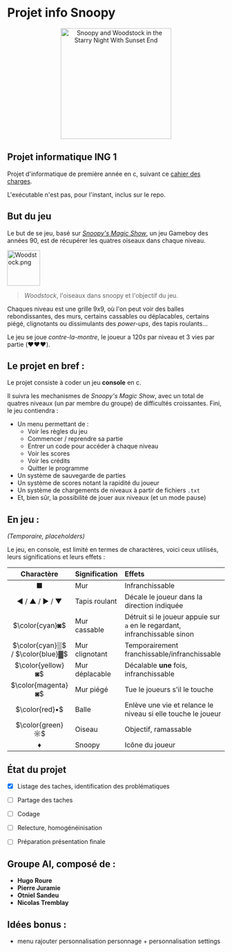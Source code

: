 # Projet info Snoopy

<p align="center">
  <a title="Wagner Paintings Gallery, CC BY-SA 4.0 &lt;https://creativecommons.org/licenses/by-sa/4.0&gt;, via Wikimedia Commons" href="https://commons.wikimedia.org/wiki/File:Snoopy_and_Woodstock_in_the_Starry_Night_With_Sunset_End.jpg"><img width="256" alt="Snoopy and Woodstock in the Starry Night With Sunset End" src="https://upload.wikimedia.org/wikipedia/commons/thumb/4/43/Snoopy_and_Woodstock_in_the_Starry_Night_With_Sunset_End.jpg/256px-Snoopy_and_Woodstock_in_the_Starry_Night_With_Sunset_End.jpg"></a>

</p>

## Projet informatique ING 1

Projet d'informatique de première année en c, suivant ce [cahier des charges](https://boostcamp.omneseducation.com/pluginfile.php/3806181/mod_resource/content/1/Projet-C-Snoopy-ING1-2023%20S1%20-%20Paris.pdf).

L'exécutable n'est pas, pour l'instant, inclus sur le repo.

## But du jeu

Le but de se jeu, basé sur [*Snoopy's Magic Show*](https://en.wikipedia.org/wiki/Snoopy's_Magic_Show), un jeu Gameboy des années 90, est de récupérer les quatres oiseaux dans chaque niveau.
<p>
  <a href="https://en.wikipedia.org/wiki/File:Woodstock.png#/media/File:Woodstock.png">
    <img title="Woodstock, Charle Schulz, United Feature Syndicate Inc, obtained from http://peanuts.wikia.com/wiki/File:Woodstock.png" src="https://upload.wikimedia.org/wikipedia/en/d/db/Woodstock.png" alt="Woodstock.png" height="82" width="76">
  </a>
</p>

> *Woodstock*, l'oiseaux dans snoopy et l'objectif du jeu.

Chaques niveau est une grille 9x9, où l'on peut voir des balles rebondissantes, des murs, certains cassables ou déplacables, certains piégé, clignotants ou dissimulants des *power-ups*, des tapis roulants...

Le jeu se joue *contre-la-montre*, le joueur a $120s$ par niveau et $3$ vies par partie (❤️❤️❤️).

## Le projet en bref :

Le projet consiste à coder un jeu **console** en c. 

Il suivra les mechanismes de *Snoopy's Magic Show*, avec un total de quatres niveaux (un par membre du groupe) de difficultés croissantes.
Fini, le jeu contiendra :

* Un menu permettant de :
  - Voir les règles du jeu
  - Commencer / reprendre sa partie
  - Entrer un code pour accéder à chaque niveau
  - Voir les scores
  - Voir les crédits
  - Quitter le programme
* Un système de sauvegarde de parties
* Un système de scores notant la rapidité du joueur
* Un système de chargements de niveaux à partir de fichiers ```.txt```
* Et, bien sûr, la possibilité de jouer aux niveaux (et un mode pause)

## En jeu :

*(Temporaire, placeholders)*

Le jeu, en console, est limité en termes de charactères, voici ceux utilisés, leurs significations et leurs effets :

|Charactère|Signification|Effets
|:-:|:-|:-|
|■|Mur|Infranchissable|
|◄ / ▲ / ► / ▼| Tapis roulant|Décale le joueur dans la direction indiquée|
|$\color{cyan}◙$| Mur cassable |Détruit si le joueur appuie sur ```a``` en le regardant, infranchissable sinon|  
|$\color{cyan}▒$ / $\color{blue}▓$| Mur clignotant |Temporairement franchissable/infranchissable|
|$\color{yellow}◙$| Mur déplacable | Décalable **une** fois, infranchissable |
|$\color{magenta}◙$| Mur piégé | Tue le joueurs s'il le touche |
|$\color{red}•$| Balle | Enlève une vie et relance le niveau si elle touche le joueur| 
|$\color{green}☼$| Oiseau | Objectif, ramassable |
|♦|Snoopy| Icône du joueur| 



## État du projet

- [X] Listage des taches, identification des problématiques 
- [ ] Partage des taches
- [ ] Codage
- [ ] Relecture, homogénéinisation
- [ ] Préparation présentation finale


## Groupe **AI**, composé de :
- **Hugo Roure**
- **Pierre Juramie**
- **Otniel Sandeu**
- **Nicolas Tremblay**

## Idées bonus : 
- menu rajouter personnalisation personnage + personnalisation settings
